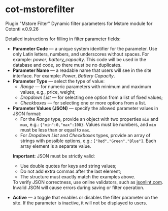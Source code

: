 # cot-mstorefilter
Plugin "Mstore Filter" Dynamic filter parameters for Mstore module for Cotonti v.0.9.26 


Detailed instructions for filling in filter parameter fields: <ul>
  <li>
    <b>Parameter Code</b> — a unique system identifier for the parameter. Use only Latin letters, numbers, and underscores without spaces. For example: <i>power</i>, <i>battery_capacity</i>. This code will be used in the database and code, so there must be no duplicates.
  </li>
  <li>
    <b>Parameter Name</b> — a readable name that users will see in the site interface. For example: <i>Power</i>, <i>Battery Capacity</i>.
  </li>
  <li>
    <b>Parameter Type</b> — select the type of value: <ul>
      <li>
        <i>Range</i> — for numeric parameters with minimum and maximum values, e.g., price, weight;
      </li>
      <li>
        <i>Dropdown List</i> — for selecting one option from a list of fixed values;
      </li>
      <li>
        <i>Checkboxes</i> — for selecting one or more options from a list.
      </li>
    </ul>
  </li>
  <li>
    <b>Parameter Values (JSON)</b> — specify the allowed parameter values in JSON format: <ul>
      <li>For the <i>Range</i> type, provide an object with two properties <code>min</code> and <code>max</code>, e.g.: <code>{"min":0,"max":100}</code>. Values must be numbers, and <code>min</code> must be less than or equal to <code>max</code>. </li>
      <li>For <i>Dropdown List</i> and <i>Checkboxes</i> types, provide an array of strings with possible options, e.g.: <code>["Red","Green","Blue"]</code>. Each array element is a separate value. </li>
    </ul>
    <p>
      <b>Important:</b> JSON must be strictly valid:
    <ul>
      <li>Use double quotes for keys and string values;</li>
      <li>Do not add extra commas after the last element;</li>
      <li>The structure must exactly match the examples above.</li>
    </ul> To verify JSON correctness, use online validators, such as <a href="https://jsonlint.com" target="_blank" rel="noopener noreferrer">jsonlint.com</a>. Invalid JSON will cause errors during saving or filter operation. </p>
  </li>
  <li>
    <b>Active</b> — a toggle that enables or disables the filter parameter on the site. If the parameter is inactive, it will not be displayed to users.
  </li>
</ul>
